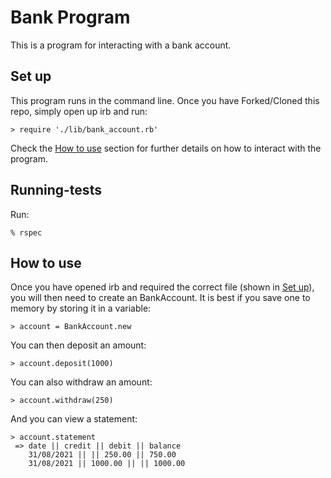 # Bank Program

This is a program for interacting with a bank account.

## Set up
This program runs in the command line. Once you have Forked/Cloned this repo, simply open up irb and run:
```
> require './lib/bank_account.rb'
```
Check the [How to use](#how-to-use) section for further details on how to interact with the program.

## Running-tests
Run:
```
% rspec
```

## How to use
Once you have opened irb and required the correct file (shown in [Set up](#set-up)), you will then need to create an BankAccount. It is best if you save one to memory by storing it in a variable:
```
> account = BankAccount.new
```
You can then deposit an amount:
```
> account.deposit(1000)
```
You can also withdraw an amount:
```
> account.withdraw(250)
```
And you can view a statement:
```
> account.statement
 => date || credit || debit || balance
    31/08/2021 || || 250.00 || 750.00
    31/08/2021 || 1000.00 || || 1000.00
```
